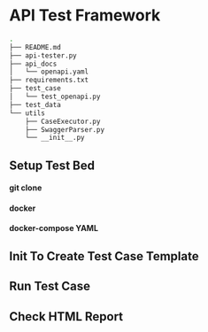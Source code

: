 # API Test Framework
```bash
.
├── README.md
├── api-tester.py
├── api_docs
│   └── openapi.yaml
├── requirements.txt
├── test_case
│   └── test_openapi.py
├── test_data
└── utils
    ├── CaseExecutor.py
    ├── SwaggerParser.py
    └── __init__.py
```
## Setup Test Bed
#### git clone
#### docker
#### docker-compose YAML

## Init To Create Test Case Template

## Run Test Case

## Check HTML Report
